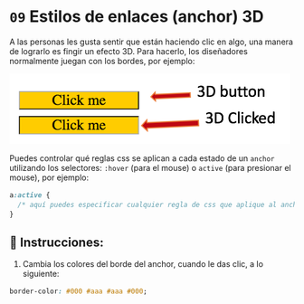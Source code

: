 # `09` Estilos de enlaces (anchor) 3D

A las personas les gusta sentir que están haciendo clic en algo, una manera de lograrlo es fingir un efecto 3D. Para hacerlo, los diseñadores normalmente juegan con los bordes, por ejemplo:

![Example Image](../../.learn/assets/09-1.png?raw=true)

Puedes controlar qué reglas css se aplican a cada estado de un `anchor` utilizando los selectores: `:hover` (para el mouse) o `active` (para presionar el mouse), por ejemplo:

```css
a:active {
  /* aquí puedes especificar cualquier regla de css que aplique al anchor mientras se presiona' */
}
```

## 📝 Instrucciones:

1. Cambia los colores del borde del anchor, cuando le das clic, a lo siguiente:

```css
border-color: #000 #aaa #aaa #000;
```
